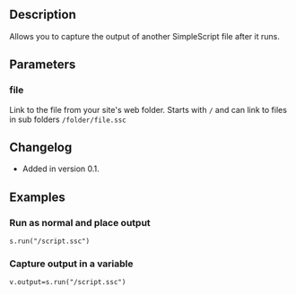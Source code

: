 ## Description
Allows you to capture the output of another SimpleScript file after it runs.

## Parameters

### file
Link to the file from your site's web folder. Starts with `/` and can link to files in sub folders `/folder/file.ssc`

## Changelog
* Added in version 0.1.

## Examples

### Run as normal and place output
	s.run("/script.ssc")

### Capture output in a variable
	v.output=s.run("/script.ssc")
	